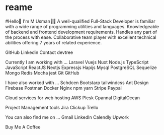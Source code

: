 # reame

#Hello👋 I'm M Usman👨‍💻
A well-qualified Full-Stack Developer is familiar with a wide range of programming utilities and languages. Knowledgeable of backend and frontend development requirements. Handles any part of the process with ease. Collaborative team player with excellent technical abilities offering 7 years of related experience.

GitHub Linkedin Contact devtree

Currently I am working with ...
Laravel Vuejs Nuxt Node.js   TypeScript   JavaScript   ReactJS   Nextjs   Expressjs   Hapijs   Mysql   PostgreSQL   Sequelize   Mongo   Redis   Mocha   jest   Git   GitHub  

I have also worked with ...
Schdcen   Bootstarp   tailwindcss      Ant Design   Firebase   Postman   Docker   Nginx   npm   yarn   Stripe  Paypal

Cloud services for web hosting
AWS   Plesk Cpannal   DigitalOcean  

Project Management tools
Jira   Clickup   Trello   

You can also find me on ...
Gmail LinkedIn Calendly Upwork

Buy Me A Coffee
